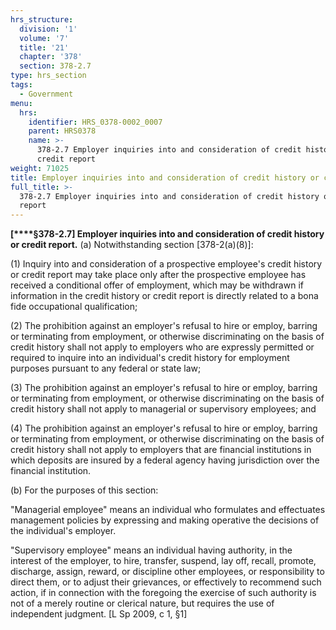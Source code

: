 ```yaml
---
hrs_structure:
  division: '1'
  volume: '7'
  title: '21'
  chapter: '378'
  section: 378-2.7
type: hrs_section
tags:
  - Government
menu:
  hrs:
    identifier: HRS_0378-0002_0007
    parent: HRS0378
    name: >-
      378-2.7 Employer inquiries into and consideration of credit history or
      credit report
weight: 71025
title: Employer inquiries into and consideration of credit history or credit report
full_title: >-
  378-2.7 Employer inquiries into and consideration of credit history or credit
  report
---
```

**[****§378-2.7] Employer inquiries into and consideration of credit history or credit report.** (a) Notwithstanding section [378-2(a)(8)]:

(1) Inquiry into and consideration of a prospective employee's credit history or credit report may take place only after the prospective employee has received a conditional offer of employment, which may be withdrawn if information in the credit history or credit report is directly related to a bona fide occupational qualification;

(2) The prohibition against an employer's refusal to hire or employ, barring or terminating from employment, or otherwise discriminating on the basis of credit history shall not apply to employers who are expressly permitted or required to inquire into an individual's credit history for employment purposes pursuant to any federal or state law;

(3) The prohibition against an employer's refusal to hire or employ, barring or terminating from employment, or otherwise discriminating on the basis of credit history shall not apply to managerial or supervisory employees; and

(4) The prohibition against an employer's refusal to hire or employ, barring or terminating from employment, or otherwise discriminating on the basis of credit history shall not apply to employers that are financial institutions in which deposits are insured by a federal agency having jurisdiction over the financial institution.

(b) For the purposes of this section:

"Managerial employee" means an individual who formulates and effectuates management policies by expressing and making operative the decisions of the individual's employer.

"Supervisory employee" means an individual having authority, in the interest of the employer, to hire, transfer, suspend, lay off, recall, promote, discharge, assign, reward, or discipline other employees, or responsibility to direct them, or to adjust their grievances, or effectively to recommend such action, if in connection with the foregoing the exercise of such authority is not of a merely routine or clerical nature, but requires the use of independent judgment. [L Sp 2009, c 1, §1]